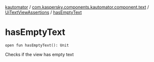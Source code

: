 [kautomator](../../index.md) / [com.kaspersky.components.kautomator.component.text](../index.md) / [UiTextViewAssertions](index.md) / [hasEmptyText](./has-empty-text.md)

# hasEmptyText

`open fun hasEmptyText(): Unit`

Checks if the view has empty text

